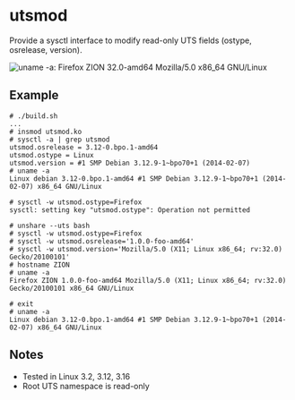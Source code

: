 utsmod
======

Provide a sysctl interface to modify read-only UTS fields (ostype, osrelease, version).

![uname -a: Firefox ZION 32.0-amd64 Mozilla/5.0 x86_64 GNU/Linux](http://quark-zju.github.io/mod_utsmod/public/uname-demo.png)

Example
-------

```
# ./build.sh
...
# insmod utsmod.ko
# sysctl -a | grep utsmod
utsmod.osrelease = 3.12-0.bpo.1-amd64
utsmod.ostype = Linux
utsmod.version = #1 SMP Debian 3.12.9-1~bpo70+1 (2014-02-07)
# uname -a
Linux debian 3.12-0.bpo.1-amd64 #1 SMP Debian 3.12.9-1~bpo70+1 (2014-02-07) x86_64 GNU/Linux

# sysctl -w utsmod.ostype=Firefox
sysctl: setting key "utsmod.ostype": Operation not permitted

# unshare --uts bash
# sysctl -w utsmod.ostype=Firefox
# sysctl -w utsmod.osrelease='1.0.0-foo-amd64'
# sysctl -w utsmod.version='Mozilla/5.0 (X11; Linux x86_64; rv:32.0) Gecko/20100101'
# hostname ZION
# uname -a
Firefox ZION 1.0.0-foo-amd64 Mozilla/5.0 (X11; Linux x86_64; rv:32.0) Gecko/20100101 x86_64 GNU/Linux

# exit
# uname -a
Linux debian 3.12-0.bpo.1-amd64 #1 SMP Debian 3.12.9-1~bpo70+1 (2014-02-07) x86_64 GNU/Linux
```

Notes
-----
- Tested in Linux 3.2, 3.12, 3.16
- Root UTS namespace is read-only
